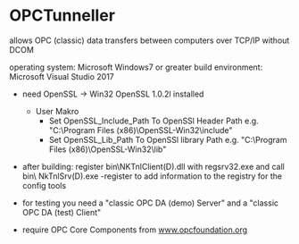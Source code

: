 # OPCTunneller
allows OPC (classic) data transfers between computers over TCP/IP without DCOM

operating system: Microsoft Windows7 or greater
build environment: Microsoft Visual Studio 2017

- need OpenSSL -> Win32 OpenSSL 1.0.2l installed
	- User Makro
		- Set OpenSSL_Include_Path To OpenSSl Header Path e.g. "C:\Program Files (x86)\OpenSSL-Win32\include\"
		- Set OpenSSL_Lib_Path To OpenSSl library Path e.g. "C:\Program Files (x86)\OpenSSL-Win32\lib"

- after building: register bin\NKTnlClient(D).dll with regsrv32.exe and call bin\ NkTnlSrv(D).exe -register 
	to add information to the registry for the config tools 

- for testing you need a "classic OPC DA (demo) Server" and a "classic OPC DA (test) Client" 
- require OPC Core Components from www.opcfoundation.org